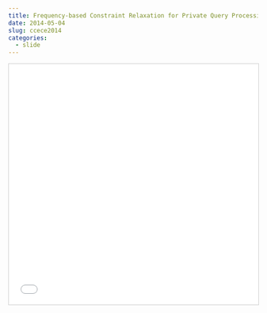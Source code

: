 ```yaml
---
title: Frequency-based Constraint Relaxation for Private Query Processing in Cloud Databases
date: 2014-05-04
slug: ccece2014
categories:
  - slide
---
```

<iframe src="//www.slideshare.net/slideshow/embed_code/key/3J9PTutslDXtTq" width="595" height="485" frameborder="0" marginwidth="0" marginheight="0" scrolling="no" style="border:1px solid #CCC; border-width:1px; margin-bottom:5px; max-width: 100%;" allowfullscreen> </iframe> 
